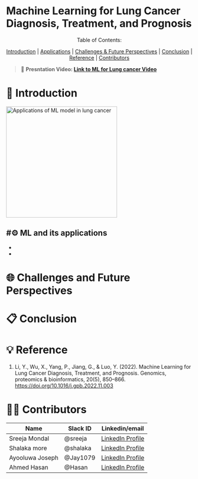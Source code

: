 # Machine Learning for Lung Cancer Diagnosis, Treatment, and Prognosis

<p align="center"> Table of Contents: </p>
<p align="center">
  <a href="#📝Introduction">Introduction</a> | 
  <a href="#ML-and-its-applications">Applications</a> | 
  <a href="#Challenges-and-Future-Perspectives">Challenges & Future Perspectives</a> | 
  <a href="#Conclusion">Conclusion</a> | 
  <a href="Reference">Reference</a> |
  <a href="#Contributors">Contributors</a> 
</p>


> 🎥 **Presntation Video: <a href="https://www.google.com" target="_blank">	Link to ML for Lung cancer Video</a>**

# 📝 **Introduction** 

<img src="https://github.com/user-attachments/assets/05deaa57-4eba-411a-8125-d7b4224e95ab" alt="Applications of ML model in lung cancer" width="300" />

#⚙️ **ML and its applications**
-
-
-
# 🌐 **Challenges and Future Perspectives**

# 📋 **Conclusion**

# :bulb: **Reference** 
1. Li, Y., Wu, X., Yang, P., Jiang, G., & Luo, Y. (2022). Machine Learning for Lung Cancer Diagnosis, Treatment, and Prognosis. Genomics, proteomics & bioinformatics, 20(5), 850–866. https://doi.org/10.1016/j.gpb.2022.11.003

# 👩‍💻 **Contributors**

|Name| Slack ID|Linkedin/email |
| ----------- |----------- |----------- |
| Sreeja Mondal| @sreeja | <a href="https://linkedin.com/in/sreejamondal263/" target="_blank">	LinkedIn Profile</a> |
| Shalaka more | @shalaka | <a href="https://www.linkedin.com/in/shalaka-more-03277913b/" target="_blank">	LinkedIn Profile</a>  |
| Ayooluwa Joseph| @Jay1079 | <a href="https://www.markdownguide.org" target="_blank">	LinkedIn Profile</a> |
| Ahmed Hasan | @Hasan | <a href="https://www.markdownguide.org" target="_blank">	LinkedIn Profile</a> |
